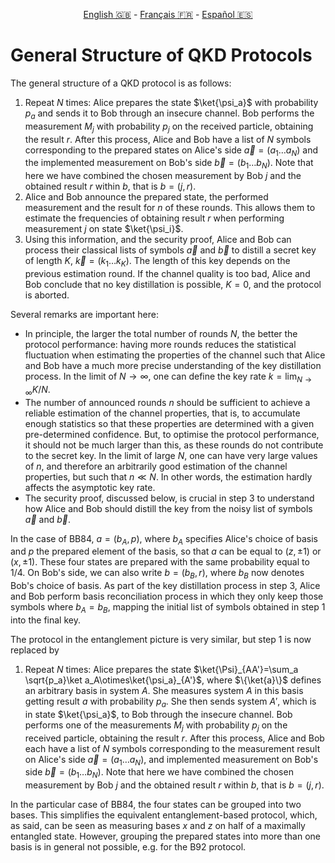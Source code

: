 <p style="text-align: center;">
    <a id="linken" href="../../../../en/content/index.html">English &#x1F1EC;&#x1F1E7;</a> - 
    <a id="linkfr" href="../../../../fr/content/index.html">Français &#x1F1EB;&#x1F1F7;</a> - 
    <a id="linkes" href="../../../../es/content/index.html">Español &#x1F1EA;&#x1F1F8;</a>
</p>
<script>
    currentPage = window.location.href;
    beforeLang = currentPage.slice(0, currentPage.indexOf("content") - 3);
    afterLang = currentPage.slice(currentPage.indexOf("content"));
    document.getElementById("linken").href = beforeLang + "en/" + afterLang;
    document.getElementById("linkfr").href = beforeLang + "fr/" + afterLang;
    document.getElementById("linkes").href = beforeLang + "es/" + afterLang;
</script>


# General Structure of QKD Protocols

The general structure of a QKD protocol is as follows:

1) Repeat $N$ times: Alice prepares the state $\ket{\psi_a}$ with probability $p_a$ and sends it to Bob through an insecure channel. Bob performs the measurement $M_j$ with probability $p_j$ on the received particle, obtaining the result $r$. After this process, Alice and Bob have a list of $N$ symbols corresponding to the prepared states on Alice's side $\vec a=(a_1\ldots a_N)$ and the implemented measurement on Bob's side $\vec b=(b_1\ldots b_N)$. Note that here we have combined the chosen measurement by Bob $j$ and the obtained result $r$ within $b$, that is $b=(j,r)$.
2) Alice and Bob announce the prepared state, the performed measurement and the result for $n$ of these rounds. This allows them to estimate the frequencies of obtaining result $r$ when performing measurement $j$ on state $\ket{\psi_i}$.
3) Using this information, and the security proof, Alice and Bob can process their classical lists of symbols $\vec a$ and $\vec b$ to distill a secret key of length $K$, $\vec k=(k_1\ldots k_K)$. The length of this key depends on the previous estimation round. If the channel quality is too bad, Alice and Bob conclude that no key distillation is possible, $K=0$, and the protocol is aborted. 

Several remarks are important here:

- In principle, the larger the total number of rounds $N$, the better the protocol performance: having more rounds reduces the statistical fluctuation when estimating the properties of the channel such that Alice and Bob have a much more precise understanding of the key distillation process. In the limit of $N\rightarrow\infty$, one can define the key rate $k=\lim_{N\rightarrow\infty} K/N$.
- The number of announced rounds $n$ should be sufficient to achieve a reliable estimation of the channel properties, that is, to accumulate enough statistics so that these properties are determined with a given pre-determined confidence. But, to optimise the protocol performance, it should not be much larger than this, as these rounds do not contribute to the secret key. In the limit of large $N$, one can have very large values of $n$, and therefore an arbitrarily good estimation of the channel properties, but such that $n\ll N$. In other words, the estimation hardly affects the asymptotic key rate.
- The security proof, discussed below, is crucial in step 3 to understand how Alice and Bob should distill the key from the noisy list of symbols $\vec a$ and $\vec b$.

In the case of BB84, $a=(b_A,p)$, where $b_A$ specifies Alice's choice of basis and $p$ the prepared element of the basis, so that $a$ can be equal to $(z,\pm 1)$ or $(x,\pm 1)$. These four states are prepared with the same probability equal to $1/4$. On Bob's side, we can also write $b=(b_B,r)$, where $b_B$ now denotes Bob's choice of basis. As part of the key distillation process in step 3, Alice and Bob perform basis reconciliation process in which they only keep those symbols where $b_A=b_B$, mapping the initial list of symbols obtained in step 1 into the final key.

The protocol in the entanglement picture is very similar, but step 1 is now replaced by 

1) Repeat $N$ times: Alice prepares the state $\ket{\Psi}_{AA'}=\sum_a \sqrt{p_a}\ket a_A\otimes\ket{\psi_a}_{A'}$, where $\{\ket{a}\}$ defines an arbitrary basis in system $A$. She measures system $A$ in this basis getting result $a$ with probability $p_a$. She then sends system $A'$, which is in state $\ket{\psi_a}$, to Bob through the insecure channel. Bob performs one of the measurements $M_j$ with probability $p_j$ on the received particle, obtaining the result $r$. After this process, Alice and Bob each have a list of $N$ symbols corresponding to the measurement result on Alice's side $\vec a=(a_1\ldots a_N)$, and implemented measurement on Bob's side $\vec b=(b_1\ldots b_N)$. Note that here we have combined the chosen measurement by Bob $j$ and the obtained result $r$ within $b$, that is $b=(j,r)$.

In the particular case of BB84, the four states can be grouped into two bases. This simplifies the equivalent entanglement-based protocol, which, as said, can be seen as measuring bases $x$ and $z$ on half of a maximally entangled state. However, grouping the prepared states into more than one basis is in general not possible, e.g. for the B92 protocol.

